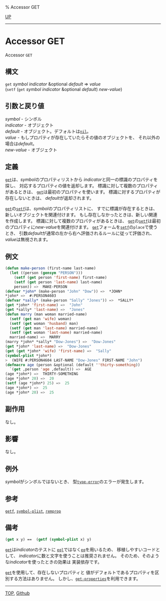 % Accessor GET

[UP](10.2.html)  

---

# Accessor **GET**


Accessor `GET`


## 構文

`get` *symbol* *indicator* &optional *default* => *value*  
(`setf` (`get` *symbol* *indicator* &optional *default*) *new-value*)


## 引数と戻り値

*symbol* - シンボル  
*indicator* - オブジェクト  
*default* - オブジェクト。デフォルトは[`nil`](5.3.nil-variable.html)。  
*value* - もしプロパティが存在していたらその値のオブジェクトを、
それ以外の場合は*default*。  
*new-value* - オブジェクト


## 定義

[`get`](10.2.get.html)は、*symbol*のプロパティリストから
*indicator*と同一の標識のプロパティを探し、
対応するプロパティの値を返却します。
標識に対して複数のプロパティがあるときは、
[`get`](10.2.get.html)は最初のプロパティを使います。
標識に対するプロパティが存在しないときは、
*default*が返却されます。

[`get`](10.2.get.html)の[`setf`](5.3.setf.html)は、*symbol*のプロパティリストに、
すでに標識が存在するときは、
新しいオブジェクトを関連付けます。
もし存在しなかったときは、新しい関連を作成します。
標識に対して複数のプロパティがあるときは、
[`get`](10.2.get.html)の[`setf`](5.3.setf.html)は最初のプロパティに*new-value*を関連付けます。
[`get`](10.2.get.html)フォームを[`setf`](5.3.setf.html)の`place`で使うとき、
引数*default*が通常の左から右へ評価されるルールに従って評価され、
*value*は無視されます。


## 例文

```lisp
(defun make-person (first-name last-name)
  (let ((person (gensym "PERSON")))
    (setf (get person 'first-name) first-name)
    (setf (get person 'last-name) last-name)
    person)) =>  MAKE-PERSON
(defvar *john* (make-person "John" "Dow")) =>  *JOHN*
*john* =>  #:PERSON4603
(defvar *sally* (make-person "Sally" "Jones")) =>  *SALLY*
(get *john* 'first-name) =>  "John"
(get *sally* 'last-name) =>  "Jones"
(defun marry (man woman married-name)
  (setf (get man 'wife) woman)
  (setf (get woman 'husband) man)
  (setf (get man 'last-name) married-name)
  (setf (get woman 'last-name) married-name)
  married-name) =>  MARRY
(marry *john* *sally* "Dow-Jones") =>  "Dow-Jones"
(get *john* 'last-name) =>  "Dow-Jones"
(get (get *john* 'wife) 'first-name) =>  "Sally"
(symbol-plist *john*)
>  (WIFE #:PERSON4604 LAST-NAME "Dow-Jones" FIRST-NAME "John")
(defmacro age (person &optional (default ''thirty-something)) 
  `(get ,person 'age ,default)) =>  AGE
(age *john*) =>  THIRTY-SOMETHING
(age *john* 20) =>  20
(setf (age *john*) 25) =>  25
(age *john*) =>  25
(age *john* 20) =>  25
```


## 副作用

なし。


## 影響

なし。


## 例外

*symbol*がシンボルではないとき、
型[`type-error`](4.4.type-error.html)のエラーが発生します。


## 参考

[`getf`](14.2.getf.html),
[`symbol-plist`](10.2.symbol-plist.html),
[`remprop`](10.2.remprop.html)


## 備考

```lisp
(get x y) ==  (getf (symbol-plist x) y)
```

[`get`](10.2.get.html)は*indicator*のテストに
[`eql`](5.3.eql-function.html)ではなく[`eq`](5.3.eq.html)を用いるため、
移植しやすいコードとして、
*indicator*に数と文字を使うことは推奨されません。
そのため、そのような*indicator*を使ったときの効果は
実装依存です。

[`get`](10.2.get.html)を使用して、存在しないプロパティと
値がデフォルトであるプロパティを区別する方法はありません。
しかし、[`get-properties`](14.2.get-properties.html)を利用できます。


---
[TOP](index.html),  [Github](https://github.com/nptcl/npt-japanese)

